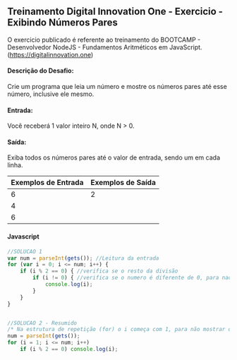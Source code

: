 ## Treinamento Digital Innovation One - Exercicio - Exibindo Números Pares

O exercicio publicado é referente ao treinamento do BOOTCAMP - Desenvolvedor NodeJS - Fundamentos Aritméticos em JavaScript.
(https://digitalinnovation.one)

#### Descrição do Desafio:

Crie um programa que leia um número e mostre os números pares até esse número, inclusive ele mesmo.


#### Entrada:

Você receberá 1 valor inteiro N, onde N > 0.


#### Saída:

Exiba todos os números pares até o valor de entrada, sendo um em cada linha.

Exemplos de Entrada  | Exemplos de Saída
------------- | -------------
6 | 2
 | 4
 | 6



#### Javascript

```javascript
//SOLUCAO 1
var num = parseInt(gets()); //Leitura da entrada 
for (var i = 0; i <= num; i++) {
    if (i % 2 == 0) { //verifica se o resto da divisão 
        if (i != 0) { //verifica se o numero é diferente de 0, para nao ser mostrado
            console.log(i);
        }
    }
}


//SOLUCAO 2 - Resumido
/* Na estrutura de repetição (for) o i começa com 1, para não mostrar o zero no console*/
num = parseInt(gets());
for (i = 1; i <= num; i++)
    if (i % 2 == 0) console.log(i);
```
